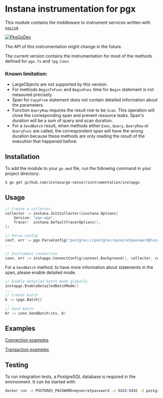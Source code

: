 Instana instrumentation for pgx
=============================================

This module contains the middleware to instrument services written with [`pgx/v4`](https://pkg.go.dev/github.com/jackc/pgx/v4).

[![PkgGoDev](https://pkg.go.dev/badge/github.com/instana/go-sensor/instrumentation/instapgx)](https://pkg.go.dev/github.com/instana/go-sensor/instrumentation/instapgx)

The API of this instrumentation might change in the future.

The current version contains the instrumentation for most of the methods defined for `pgx.Tx` and `*pg.Conn`.

### Known limitation:

- LargeObjects are not supported by this version.
- For methods `BeginTxFunc` and `BeginFunc` time for `Begin` statement is not measured precisely.
- Span for `CopyFrom` statement does not contain detailed information about the parameters.
- Function `QueryRow` requires the result row to be `Scan`. This operation will close the corresponding span and prevent resource leaks. Span's duration will be a sum of query and scan duration.
- For a `SendBatch` result, when methods either `Exec`, `Query`, `QueryRow` or `QueryFunc` are called, the correspondent span will have the wrong duration because these methods are only reading the result of the execution that happened before.

Installation
------------

To add the module to your `go.mod` file, run the following command in your project directory:

```bash
$ go get github.com/instana/go-sensor/instrumentation/instapgx
```

Usage
-----

```go
// Create a collector
collector := instana.InitCollector(&instana.Options{
	Service: "pgx-app",
	Tracer:  instana.DefaultTracerOptions(),
})

// Parse config
conf, err := pgx.ParseConfig("postgres://postgres:mysecretpassword@localhost/postgres")
...

// Instrument connection 
conn, err := instapgx.ConnectConfig(context.Background(), collector, conf)
```

For a `SendBatch` method, to have more information about statements in the span, please enable detailed mode.

```go
// Enable detailed batch mode globally
instapgx.EnableDetailedBatchMode()
...
// Create batch
b := &pgx.Batch{}
...
// Send batch
br := conn.SendBatch(ctx, b)
```


Examples
---

[Connection examples](https://github.com/instana/go-sensor/blob/main/instrumentation/instapgx/example_conn_test.go)

[Transaction examples](https://github.com/instana/go-sensor/blob/main/instrumentation/instapgx/example_tx_test.go)

Testing
---
To run integration tests, a PostgreSQL database is required in the environment. It can be started with:

```bash
docker run -e POSTGRES_PASSWORD=mysecretpassword -p 5432:5432 -d postgres
```

